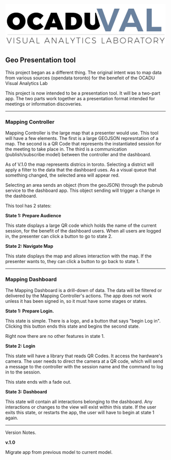 <img src="val.logo.png">

## Geo Presentation tool

This project began as a different thing. The original intent was to map data from various sources (opendata toronto) for the benefeit of the OCADU Visual Analytics Lab

This project is now intended to be a presentation tool. It will be a two-part app. The two parts work together as a presentation format intended for meetings or information discoveries.

<hr>

### Mapping Controller

Mapping Controller is the large map that a presenter would use. This tool will have a few elements. The first is a large GEOJSON represntation of a map. The second is a QR Code that represents the instantiated session for the meeting to take place in. The third is a communication (publish/subscribe model) between the controller and the dashboard.

As of V.1.0 the map represents districs in toroto. Selecting a district will apply a filter to the data that the dashboard uses. As a visual queue that something changed, the selected area will appear red.

Selecting an area sends an object (from the geoJSON) through the pubnub service to the dashboard app. This object sending will trigger a change in the dashboard.

This tool has 2 states:

**State 1: Prepare Audience**

This state displays a large QR code which holds the name of the current session, for the benefit of the dashboard users. When all users are logged in, the presenter can click a button to go to state 2.

**State 2: Navigate Map**

This state displays the map and allows interaction with the map. If the presenter wants to, they can click a button to go back to state 1.

<hr>

### Mapping Dashboard

The Mapping Dashboard is a drill-down of data. The data will be filtered or delivered by the Mapping Controller's actions. The app does not work unless it has been signed in, so it must have some stages or states.

**State 1: Prepare Login.**

This state is simple. There is a logo, and a button that says "begin Log in". Clicking this button ends this state and begins the second state.

Right now there are no other features in state 1.

**State 2: Login**

This state will have a library that reads QR Codes. It access the hardware's camera. The user needs to direct the camera at a QR code, which will send a message to the controller with the session name and the command to log in to the session.

This state ends with a fade out.

**State 3: Dashboard**

This state will contain all interactions belonging to the dashboard. Any interactions or changes to the view will exist within this state. If the user exits this state, or restarts the app, the user will have to begin at state 1 again.

<hr>

Version Notes.

**v.1.0**

Migrate app from previous model to current model. 

